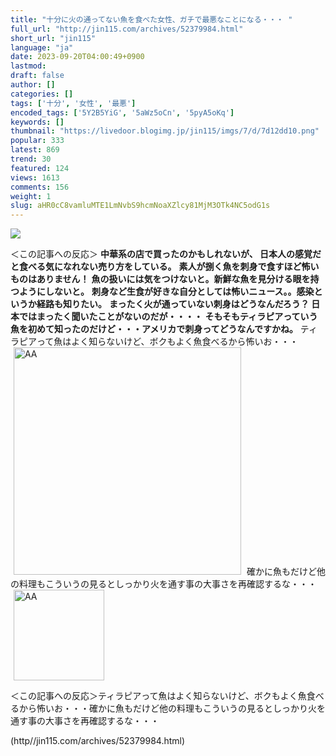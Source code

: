 ```yaml
---
title: "十分に火の通ってない魚を食べた女性、ガチで最悪なことになる・・・ "
full_url: "http://jin115.com/archives/52379984.html"
short_url: "jin115"
language: "ja"
date: 2023-09-20T04:00:49+0900
lastmod: 
draft: false
author: []
categories: []
tags: ['十分', '女性', '最悪']
encoded_tags: ['5Y2B5YiG', '5aWz5oCn', '5pyA5oKq']
keywords: []
thumbnail: "https://livedoor.blogimg.jp/jin115/imgs/7/d/7d12dd10.png"
popular: 333
latest: 869
trend: 30
featured: 124
views: 1613
comments: 156
weight: 1
slug: aHR0cC8vamluMTE1LmNvbS9hcmNoaXZlcy81MjM3OTk4NC5odG1s
---
```


![](https://livedoor.blogimg.jp/jin115/imgs/7/d/7d12dd10.png)

<div><a name='more'></a> ＜この記事への反応＞ <b>中華系の店で買ったのかもしれないが、 日本人の感覚だと食べる気になれない売り方をしている。</b> <b>素人が捌く魚を刺身で食すほど怖いものはありません！</b> <b>魚の扱いには気をつけないと。新鮮な魚を見分ける眼を持つようにしないと。</b> <b>刺身など生食が好きな自分としては怖いニュース。。感染というか経路も知りたい。</b> <b>まったく火が通っていない刺身はどうなんだろう？ 日本ではまったく聞いたことがないのだが・・・・</b> <b>そもそもティラピアっていう魚を初めて知ったのだけど・・・アメリカで刺身ってどうなんですかね。</b> ティラピアって魚はよく知らないけど、ボクもよく魚食べるから怖いお・・・ <img src='https//livedoor.blogimg.jp/jin115/imgs/2/e/2eb2858d.gif' alt='AA' width='364' border='0' hspace='5' class='pict'> 確かに魚もだけど他の料理もこういうの見るとしっかり火を通す事の大事さを再確認するな・・・ <img src='https//livedoor.blogimg.jp/jin115/imgs/d/3/d347aac4.gif' alt='AA' width='145' border='0' hspace='5' class='pict'> <p>＜この記事への反応＞ティラピアって魚はよく知らないけど、ボクもよく魚食べるから怖いお・・・確かに魚もだけど他の料理もこういうの見るとしっかり火を通す事の大事さを再確認するな・・・</p></div>

(http//jin115.com/archives/52379984.html)
